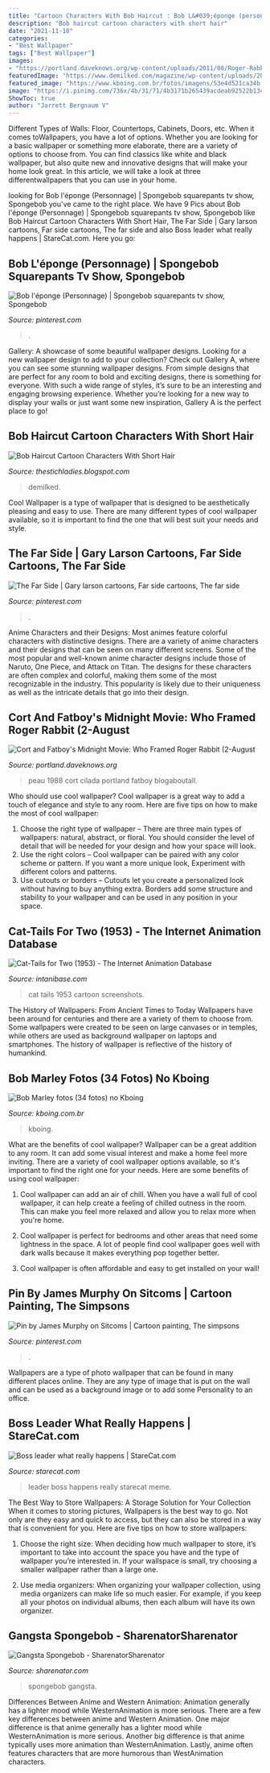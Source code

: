 ```yaml
---
title: "Cartoon Characters With Bob Haircut : Bob L&#039;éponge (personnage)"
description: "Bob haircut cartoon characters with short hair"
date: "2021-11-10"
categories:
- "Best Wallpaper"
tags: ["Best Wallpaper"]
images:
- "https://portland.daveknows.org/wp-content/uploads/2011/08/Roger-Rabbit-small-250.jpg"
featuredImage: "https://www.demilked.com/magazine/wp-content/uploads/2017/09/59ccea20c3ab0-cartoon-real-life-lookalikes-33-57d6993e3ad80__700.jpg"
featured_image: "https://www.kboing.com.br/fotos/imagens/53e4d521ca34b.jpg"
image: "https://i.pinimg.com/736x/4b/31/71/4b3171b265439acdeab92522b13424f5.jpg"
ShowToc: true
author: "Jarrett Bergnaum V"
---
```



Different Types of Walls: Floor, Countertops, Cabinets, Doors, etc.
When it comes toWallpapers, you have a lot of options. Whether you are looking for a basic wallpaper or something more elaborate, there are a variety of options to choose from. You can find classics like white and black wallpaper, but also quite new and innovative designs that will make your home look great. In this article, we will take a look at three differentwallpapers that you can use in your home.

	

		
looking for Bob l&#039;éponge (Personnage) | Spongebob squarepants tv show, Spongebob you've came to the right place. We have 9 Pics about Bob l&#039;éponge (Personnage) | Spongebob squarepants tv show, Spongebob like Bob Haircut Cartoon Characters With Short Hair, The Far Side | Gary larson cartoons, Far side cartoons, The far side and also Boss leader what really happens | StareCat.com. Here you go:
		
    
## Bob L&#039;éponge (Personnage) | Spongebob Squarepants Tv Show, Spongebob

<img loading=lazy src="https://i.pinimg.com/736x/4b/31/71/4b3171b265439acdeab92522b13424f5.jpg" onerror="this.onerror=null;this.src='https://tse2.mm.bing.net/th?id=OIP.G61U5hHEGOjwSFfCgyudrgHaKh&amp;pid=15.1';" alt="Bob l&#039;éponge (Personnage) | Spongebob squarepants tv show, Spongebob">

_Source: pinterest.com_

>. 

	

Gallery: A showcase of some beautiful wallpaper designs.
Looking for a new wallpaper design to add to your collection? Check out Gallery A, where you can see some stunning wallpaper designs. From simple designs that are perfect for any room to bold and exciting designs, there is something for everyone. With such a wide range of styles, it’s sure to be an interesting and engaging browsing experience. Whether you’re looking for a new way to display your walls or just want some new inspiration, Gallery A is the perfect place to go!





	
	
    
## Bob Haircut Cartoon Characters With Short Hair

<img loading=lazy src="https://www.demilked.com/magazine/wp-content/uploads/2017/09/59ccea20c3ab0-cartoon-real-life-lookalikes-33-57d6993e3ad80__700.jpg" onerror="this.onerror=null;this.src='https://tse3.mm.bing.net/th?id=OIP.sqoJ-WwNYfMDMqAkkJ3eOgHaEp&amp;pid=15.1';" alt="Bob Haircut Cartoon Characters With Short Hair">

_Source: thestichladies.blogspot.com_

>demilked. 

	

Cool Wallpaper is a type of wallpaper that is designed to be aesthetically pleasing and easy to use. There are many different types of cool wallpaper available, so it is important to find the one that will best suit your needs and style.

    
## The Far Side | Gary Larson Cartoons, Far Side Cartoons, The Far Side

<img loading=lazy src="https://i.pinimg.com/736x/3d/90/0e/3d900e4235a9b88107b983961e9e526e.jpg" onerror="this.onerror=null;this.src='https://tse3.mm.bing.net/th?id=OIP.Iqs0dK4Cp_SApG5iWS4A3gHaKN&amp;pid=15.1';" alt="The Far Side | Gary larson cartoons, Far side cartoons, The far side">

_Source: pinterest.com_

>. 

	

Anime Characters and their Designs: Most animes feature colorful characters with distinctive designs.
There are a variety of anime characters and their designs that can be seen on many different screens. Some of the most popular and well-known anime character designs include those of Naruto, One Piece, and Attack on Titan. The designs for these characters are often complex and colorful, making them some of the most recognizable in the industry. This popularity is likely due to their uniqueness as well as the intricate details that go into their design.

    
## Cort And Fatboy&#039;s Midnight Movie: Who Framed Roger Rabbit (2-August

<img loading=lazy src="https://portland.daveknows.org/wp-content/uploads/2011/08/Roger-Rabbit-small-250.jpg" onerror="this.onerror=null;this.src='https://tse4.mm.bing.net/th?id=OIP.Pdw-yOnDdYZPOS_2ukLAugHaLH&amp;pid=15.1';" alt="Cort and Fatboy&#039;s Midnight Movie: Who Framed Roger Rabbit (2-August">

_Source: portland.daveknows.org_

>peau 1988 cort cilada portland fatboy blogaboutall. 

	

Who should use cool wallpaper?
Cool wallpaper is a great way to add a touch of elegance and style to any room. Here are five tips on how to make the most of cool wallpaper: 
1) Choose the right type of wallpaper – There are three main types of wallpapers: natural, abstract, or floral. You should consider the level of detail that will be needed for your design and how your space will look. 
2) Use the right colors – Cool wallpaper can be paired with any color scheme or pattern. If you want a more unique look, Experiment with different colors and patterns. 
3) Use cutouts or borders – Cutouts let you create a personalized look without having to buy anything extra. Borders add some structure and stability to your wallpaper and can be used in any position in your space.

    
## Cat-Tails For Two (1953) - The Internet Animation Database

<img loading=lazy src="https://s3.amazonaws.com/intanibase/iad_screenshots/1953/5687/17.jpg" onerror="this.onerror=null;this.src='https://tse3.mm.bing.net/th?id=OIP.V_-oKhe-N4_mlrjqRAUKJAHaFj&amp;pid=15.1';" alt="Cat-Tails for Two (1953) - The Internet Animation Database">

_Source: intanibase.com_

>cat tails 1953 cartoon screenshots. 

	

The History of Wallpapers: From Ancient Times to Today
Wallpapers have been around for centuries and there are a variety of them to choose from. Some wallpapers were created to be seen on large canvases or in temples, while others are used as background wallpaper on laptops and smartphones. The history of wallpaper is reflective of the history of humankind.

    
## Bob Marley Fotos (34 Fotos) No Kboing

<img loading=lazy src="https://www.kboing.com.br/fotos/imagens/53e4d521ca34b.jpg" onerror="this.onerror=null;this.src='https://tse2.mm.bing.net/th?id=OIP.wKbS8WcxfBSsmcFjvhARvQAAAA&amp;pid=15.1';" alt="Bob Marley fotos (34 fotos) no Kboing">

_Source: kboing.com.br_

>kboing. 

	

What are the benefits of cool wallpaper?
Wallpaper can be a great addition to any room. It can add some visual interest and make a home feel more inviting. There are a variety of cool wallpaper options available, so it's important to find the right one for your needs. Here are some benefits of using cool wallpaper: 
1. Cool wallpaper can add an air of chill. When you have a wall full of cool wallpaper, it can help create a feeling of chilled outness in the room. This can make you feel more relaxed and allow you to relax more when you're home. 

2. Cool wallpaper is perfect for bedrooms and other areas that need some lightness in the space. A lot of people find cool wallpaper goes well with dark walls because it makes everything pop together better. 

3. Cool wallpaper is often affordable and easy to get installed on your wall!

    
## Pin By James Murphy On Sitcoms | Cartoon Painting, The Simpsons

<img loading=lazy src="https://i.pinimg.com/736x/b1/87/cf/b187cff40b619ad9c76a6410ac3ddbb9--bob-hairs-grey-hair.jpg" onerror="this.onerror=null;this.src='https://tse4.mm.bing.net/th?id=OIP.EdX5i8xfKn0NR3P5MbFo2AAAAA&amp;pid=15.1';" alt="Pin by James Murphy on Sitcoms | Cartoon painting, The simpsons">

_Source: pinterest.com_

>. 

	



Wallpapers are a type of photo wallpaper that can be found in many different places online. They are any type of image that is put on the wall and can be used as a background image or to add some Personality to an office.

    
## Boss Leader What Really Happens | StareCat.com

<img loading=lazy src="https://starecat.com/content/wp-content/uploads/boss-leader-what-really-happens.jpg" onerror="this.onerror=null;this.src='https://tse3.mm.bing.net/th?id=OIP.FORR4IjSHOZFq6PLakoaNwHaJ4&amp;pid=15.1';" alt="Boss leader what really happens | StareCat.com">

_Source: starecat.com_

>leader boss happens really starecat meme. 

	

The Best Way to Store Wallpapers: A Storage Solution for Your Collection
When it comes to storing pictures, Wallpapers is the best way to go. Not only are they easy and quick to access, but they can also be stored in a way that is convenient for you. Here are five tips on how to store wallpapers:
1) Choose the right size: When deciding how much wallpaper to store, it’s important to take into account the space you have and the type of wallpaper you’re interested in. If your wallspace is small, try choosing a smaller wallpaper rather than a large one.

2) Use media organizers: When organizing your wallpaper collection, using media organizers can make life so much easier. For example, if you keep all your photos on individual albums, then each album will have its own organizer.

    
## Gangsta Spongebob - SharenatorSharenator

<img loading=lazy src="https://files-cdn.sharenator.com/GangstaSpongebob-Gangsta-Spongebob-s640x480-19614-1020.jpg" onerror="this.onerror=null;this.src='https://tse2.mm.bing.net/th?id=OIP.abGt-mG2mrhMit9nUu1YowHaFj&amp;pid=15.1';" alt="Gangsta Spongebob - SharenatorSharenator">

_Source: sharenator.com_

>spongebob gangsta. 

	

Differences Between Anime and Western Animation: Animation generally has a lighter mood while WesternAnimation is more serious.
There are a few key differences between anime and Western Animation. One major difference is that anime generally has a lighter mood while WesternAnimation is more serious. Another big difference is that anime typically uses more animation than WesternAnimation. Lastly, anime often features characters that are more humorous than WestAnimation characters.

